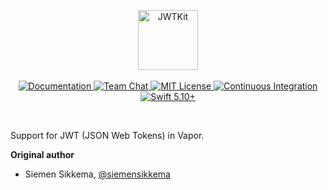 <p align="center">
    <picture>
        <source media="(prefers-color-scheme: dark)" srcset="https://github.com/vapor/jwt/assets/1130717/8c1b20b9-af69-43e3-899f-fb575fad9fb7">
        <source media="(prefers-color-scheme: light)" srcset="https://github.com/vapor/jwt/assets/1130717/c8f4c9f2-fbc6-46e5-89e7-f10ac17bb1a4">
        <img src="https://github.com/vapor/jwt/assets/1130717/bdc5befe-01c4-4e50-a203-c6ef71e16394" height="96" alt="JWTKit">
    </picture> 
    <br>
    <br>
    <a href="https://docs.vapor.codes/4.0/">
        <img src="https://design.vapor.codes/images/readthedocs.svg" alt="Documentation">
    </a>
    <a href="https://discord.gg/vapor">
        <img src="https://design.vapor.codes/images/discordchat.svg" alt="Team Chat">
    </a>
    <a href="LICENSE">
        <img src="https://design.vapor.codes/images/mitlicense.svg" alt="MIT License">
    </a>
    <a href="https://github.com/vapor/jwt/actions/workflows/test.yml">
        <img src="https://img.shields.io/github/actions/workflow/status/vapor/jwt/test.yml?event=push&style=plastic&logo=github&label=tests&logoColor=%23ccc" alt="Continuous Integration">
    </a>
    <a href="https://swift.org">
        <img src="https://design.vapor.codes/images/swift510up.svg" alt="Swift 5.10+">
    </a>
</p>
<br>

Support for JWT (JSON Web Tokens) in Vapor.

**Original author**

- Siemen Sikkema, [@siemensikkema](http://github.com/siemensikkema)  
